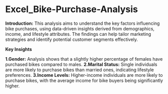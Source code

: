 # Excel_Bike-Purchase-Analysis
**Introduction:** This analysis aims to understand the key factors influencing bike purchases, using data-driven insights derived from demographics, income, and lifestyle attributes. The findings can help tailor marketing strategies and identify potential customer segments effectively.

**Key Insights**

**1.Gender:** Analysis shows that a slightly higher percentage of females have purchased bikes compared to males.
**2.Marital Status:** Single individuals are more likely to purchase bikes than married ones, indicating lifestyle preferences.
**3.Income Levels:** Higher-income individuals are more likely to purchase bikes, with the average income for bike buyers being significantly higher.
